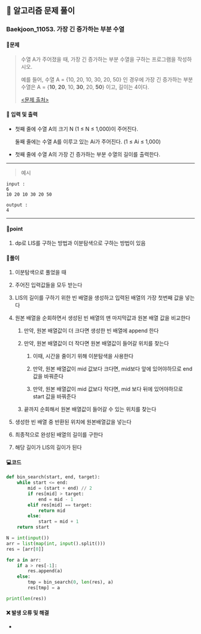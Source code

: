 ## 🐌 알고리즘 문제 풀이

### Baekjoon_11053. 가장 긴 증가하는 부분 수열

#### 📒문제

> 수열 A가 주어졌을 때, 가장 긴 증가하는 부분 수열을 구하는 프로그램을 작성하시오.
>
> 예를 들어, 수열 A = {10, 20, 10, 30, 20, 50} 인 경우에 가장 긴 증가하는 부분 수열은 A = {**10**, **20**, 10, **30**, 20, **50**} 이고, 길이는 4이다.
>
> [<문제 출처>](https://www.acmicpc.net/problem/11053)



#### :pushpin: 입력 및 출력

- 첫째 줄에 수열 A의 크기 N (1 ≤ N ≤ 1,000)이 주어진다.

  둘째 줄에는 수열 A를 이루고 있는 Ai가 주어진다. (1 ≤ Ai ≤ 1,000)

- 첫째 줄에 수열 A의 가장 긴 증가하는 부분 수열의 길이를 출력한다.





---

> 예시

```
input :
6
10 20 10 30 20 50

output :
4
```

----




#### 🚀point

1. dp로 LIS를 구하는 방법과 이분탐색으로 구하는 방법이 있음



#### 🔎풀이

1.  이분탐색으로 풀었을 때
    
1.  주어진 입력값들을 모두 받는다
    
1.  LIS의 길이를 구하기 위한 빈 배열을 생성하고 입력된 배열의 가장 첫번째 값을 넣는다
    
1.  원본 배열을 순회하면서 생성된 빈 배열의 맨 마지막값과 원본 배열 값을 비교한다
    1.  만약, 원본 배열값이 더 크다면 생성한 빈 배열에 append 한다

    1.  만약, 원본 배열값이 더 작다면 원본 배열값이 들어갈 위치를 찾는다
        1.  이때, 시간을 줄이기 위해 이분탐색을 사용한다
    
        1.  만약, 원본 배열값이 mid 값보다 크다면, mid보다 앞에 있어야하므로 end 값을 바꿔준다
    
        1.  만약, 원본 배열값이 mid 값보다 작다면, mid 보다 뒤에 있어야하므로 start 값을 바꿔준다
    
    1.  끝까지 순회해서 원본 배열값이 들어갈 수 있는 위치를 찾는다
    
1.  생성한 빈 배열 중 반환된 위치에 원본배열값을 넣는다
    
1.  최종적으로 완성된 배열의 길이를 구한다
    
1.  해당 길이가 LIS의 길이가 된다
    



#### 💻코드

```python
def bin_search(start, end, target):
    while start <= end:
        mid = (start + end) // 2
        if res[mid] > target:
            end = mid - 1
        elif res[mid] == target:
            return mid
        else:
            start = mid + 1
    return start

N = int(input())
arr = list(map(int, input().split()))
res = [arr[0]]

for a in arr:
    if a > res[-1]:
        res.append(a)
    else:
        tmp = bin_search(0, len(res), a)
        res[tmp] = a

print(len(res))
```



#### ❌ 발생 오류 및 해결

- 
